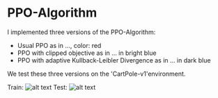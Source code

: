 # PPO-Algorithm

<p>I implemented three versions of the PPO-Algorithm:</p>

<ul>
	<li> Usual PPO as in ..., color: red </li>
	<li> PPO with clipped objective as in ... in bright blue </li>
	<li> PPO with adaptive Kullback-Leibler Divergence as in ... in dark blue </li>
</ul>


We test these three versions on the 'CartPole-v1'environment.

Train:
![alt text](https://github.com/alexbaumi/PPO-Algorithm/blob/main/figures/TrainReward.svg?raw=true)
Test:
![alt text](https://github.com/alexbaumi/PPO-Algorithm/blob/main/figures/TestReward.svg?raw=true)
  
